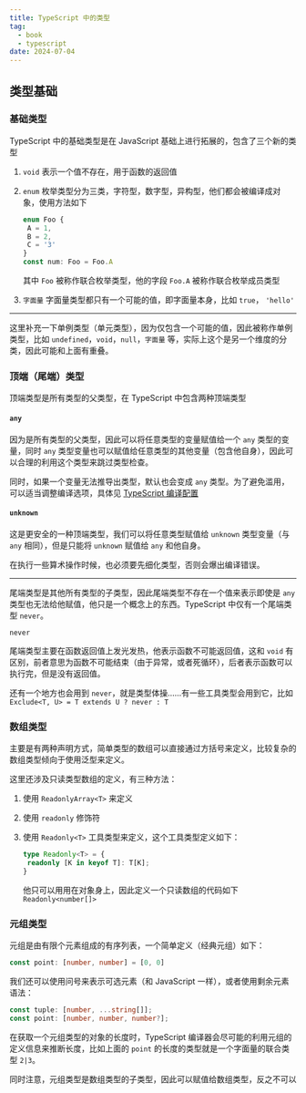 ```yaml
---
title: TypeScript 中的类型
tag:
  - book
  - typescript
date: 2024-07-04
---
```


## 类型基础

### 基础类型

TypeScript 中的基础类型是在 JavaScript 基础上进行拓展的，包含了三个新的类型

1. `void` 表示一个值不存在，用于函数的返回值

1. `enum` 枚举类型分为三类，字符型，数字型，异构型，他们都会被编译成对象，使用方法如下

   ```typescript
   enum Foo {
   	A = 1,
   	B = 2,
   	C = '3'
   }
   const num: Foo = Foo.A
   ```

   其中 `Foo` 被称作联合枚举类型，他的字段 `Foo.A` 被称作联合枚举成员类型

1. `字面量` 字面量类型都只有一个可能的值，即字面量本身，比如 `true`， `'hello'`

______________________________________________________________________

这里补充一下单例类型（单元类型），因为仅包含一个可能的值，因此被称作单例类型，比如 `undefined`，`void`，`null`，`字面量` 等，实际上这个是另一个维度的分类，因此可能和上面有重叠。

### 顶端（尾端）类型

顶端类型是所有类型的父类型，在 TypeScript 中包含两种顶端类型

#### `any`

因为是所有类型的父类型，因此可以将任意类型的变量赋值给一个 `any` 类型的变量，同时 `any` 类型变量也可以赋值给任意类型的其他变量（包含他自身），因此可以合理的利用这个类型来跳过类型检查。

同时，如果一个变量无法推导出类型，默认也会变成 `any` 类型。为了避免滥用，可以适当调整编译选项，具体见 [TypeScript 编译配置](./config)

#### `unknown`

这是更安全的一种顶端类型，我们可以将任意类型赋值给 `unknown` 类型变量（与 `any` 相同），但是只能将 `unknown` 赋值给 `any` 和他自身。

在执行一些算术操作时候，也必须要先细化类型，否则会爆出编译错误。

______________________________________________________________________

尾端类型是其他所有类型的子类型，因此尾端类型不存在一个值来表示即使是 `any` 类型也无法给他赋值，他只是一个概念上的东西。TypeScript 中仅有一个尾端类型 `never`。

`never`

尾端类型主要在函数返回值上发光发热，他表示函数不可能返回值，这和 `void` 有区别，前者意思为函数不可能结束（由于异常，或者死循环），后者表示函数可以执行完，但是没有返回值。

还有一个地方也会用到 `never`，就是类型体操……有一些工具类型会用到它，比如 `Exclude<T, U> = T extends U ? never : T`

### 数组类型

主要是有两种声明方式，简单类型的数组可以直接通过方括号来定义，比较复杂的数组类型倾向于使用泛型来定义。

这里还涉及只读类型数组的定义，有三种方法：

1. 使用 `ReadonlyArray<T>` 来定义

1. 使用 `readonly` 修饰符

1. 使用 `Readonly<T>` 工具类型来定义，这个工具类型定义如下：

   ```typescript
   type Readonly<T> = {
   	readonly [K in keyof T]: T[K];
   }
   ```

   他只可以用用在对象身上，因此定义一个只读数组的代码如下 `Readonly<number[]>`

### 元组类型

元组是由有限个元素组成的有序列表，一个简单定义（经典元组）如下：

```typescript
const point: [number, number] = [0, 0]
```

我们还可以使用问号来表示可选元素（和 JavaScript 一样），或者使用剩余元素语法：

```typescript
const tuple: [number, ...string[]];
const point: [number, number, number?];
```

在获取一个元组类型的对象的长度时，TypeScript 编译器会尽可能的利用元组的定义信息来推断长度，比如上面的 `point` 的长度的类型就是一个字面量的联合类型 `2|3`。

同时注意，元组类型是数组类型的子类型，因此可以赋值给数组类型，反之不可以
